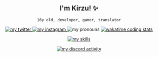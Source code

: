 <div align="center">
	<h2>I'm Kirzu! ✨</h2>
	<p><code>16y old, developer, gamer, translator</code></p>
	<a href="https://twitter.com/nKxrzu">
		<img alt="my twitter" src="https://img.shields.io/static/v1?label=my%20twitter%3A&message=@nKxrzu&color=1DA1F2&logo=Twitter&logoColor=1DA1F2" />
	</a>
	<a href="https://instagram.com/kxrzuh">
		<img alt="my instagram" src="https://img.shields.io/static/v1?label=my%20instagram%3A&message=@kxrzuh&color=E4405F&logo=Instagram" />
	</a>
	<img alt="my pronouns" src="https://img.shields.io/endpoint?color=%23fff&label=my%20pronouns%3A&logo=handshake&logoColor=%23fff&url=https%3A%2F%2Fpronoundb.org%2Fshields%2F6396950f95ed6674fbc90f12" />
	<a href="https://wakatime.com/@Kirzu" target="_blank">
		<img alt="wakatime coding stats" src="https://wakatime.com/badge/user/0d7ee110-058a-4f99-8779-620cb772f7d8.svg" />
	</a>
	<p align="center">
		<a href="https://skillicons.dev">
			<img alt="my skills" src="https://skillicons.dev/icons?i=vscode,vite,vercel,unity,ts,svelte,stackoverflow,sqlite,sass,regex,redis,react,py,powershell,ps,nodejs,nginx,nextjs,mysql,mongodb,maven,md,linux,kotlin,js,java,idea,html,heroku,go,gradle,github,githubactions,git,gcp,express,eclipse,docker,bots,discord,deno,css,cloudflare,bootstrap,androidstudio" />
		</a>
	</p>
	<a href="https://discord.com/users/686766483350880351">
		<img alt="my discord activity" src="https://lanyard.cnrad.dev/api/686766483350880351?idleMessage=Not%20doing%20anything%20rn.&borderRadius=5px&bg=18191c" />
	</a>
</div>
